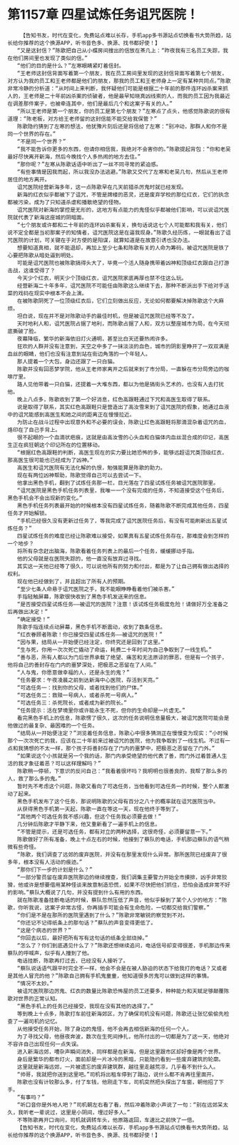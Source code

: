 # 第1157章 四星试炼任务诅咒医院！
        【告知书友，时代在变化，免费站点难以长存，手机app多书源站点切换看书大势所趋，站长给你推荐的这个换源APP，听书音色多、换源、找书都好使！】
       “又是这封信？”陈歌把自己从小蝶房间搜出的信放在茶几上：“昨夜我有三名员工失踪，我在他们房间里也发现了类似的信。”
       “他们的目的是什么？”左寒眼睛紧盯着信封。
       “王老师这封信背面写着第一个朋友，我在员工房间里发现的这封信背面写着第七个朋友，对方认为我的员工和王老师都是他们的朋友，那我的员工和王老师身上一定有某种共同点。”陈歌非常冷静的分析道：“从时间上来判断，我怀疑他们可能是根据二十年前的那件连环凶杀案来抓人的，王老师是二十年前凶杀案的侦破者，他是最早知晓真凶线索的人，而我的员工因为我最近在调差那件案子，也被牵连其中，他们是最后几个和这案子有关的人。”
       “所以王老师是第一个朋友，你的员工是第七个朋友？”左寒点了点头，他感觉陈歌说的很有道理：“陈老板，对方给王老师留的这封信能不能交给我保管？”
       陈歌隐约猜到了左寒的想法，他犹豫片刻后还是将信给了左寒：“别冲动，那群人和你不是同一个世界的存在。”
       “不是同一个世界？”
       “我不能告诉你更多的东西，但请你相信我，我绝对不会害你的。”陈歌提起背包：“你和老吴最好尽快离开新海，然后今晚找个人多热闹的地方去住。”
       “那你呢？”左寒从陈歌话语中听出了一丝不同寻常的紧迫感。
       “有些事情是因我而起，所以我没办法逃避。”陈歌又交代了左寒和老吴几句，然后从王老师居住的地方离开。
       诅咒医院经营新海多年，这一点陈歌早在几天前猎杀厉鬼时就已经发现。
       新海的红衣似乎都被下了诅咒，不管是牌楼的恶灵，还是废弃学校的那位红衣，它们的执念都被污染，成为了只知道杀虐和播散绝望的怪物。
       诅咒医院对新海的掌控是无形的，这地方有点能力的鬼怪似乎都被他们影响，可以说诅咒医院就代表了新海这座城的阴暗面。
       “七个朋友或许都和二十年前的连环凶杀案有关，换句话说这七个人可能都和我有关，他们说不定全都是当初那案子的知情者，诅咒医院这是在逼我现身。”陈歌久经历炼，一眼就看出了诅咒医院的计划，可关键在于对方使的是阳谋，就算知道是在故意引诱也没办法。
       想要知道真相，就不能退却，再加上至少七条和陈歌有关的人命为筹码，被诅咒医院是铁了心要把陈歌从暗处逼到明处。
       可能是诅咒医院也被陈歌搞得头大了，毕竟一个活人随身携带着凶神和顶级红衣跟自己打游击战，这谁受得了？
       今天少个红衣，明天少个顶级红衣，诅咒医院家底再厚也禁不住这么玩。
       经营新海二十年多年，诅咒医院不可能任由陈歌这么继续下去，那种不断派出手下给对手送菜的戏码在现实中根本不会上演。
       在被陈歌阴死了一位顶级红衣后，它们立刻做出反应，无论如何都要解决掉陈歌这个大麻烦。
       坦白说，现在并不是对陈歌动手的最佳时机，但是被诅咒医院已经等不及了。
       天时地利人和，诅咒医院占据了地利，而陈歌占据了人和，双方以整座城市为局，在今天彻底撕破了脸。
       夜幕降临，繁华的新海依旧灯火通明，甚至比白天还要热闹许多。
       狂欢的人群并没有注意到，天空之中多了一抹淡淡的血色，城市的阴影里睁开了一双双满是血丝的眼睛，他们也没有注意到站在街边角落的一个年轻人。
       那人提着一个大包，身边还跟了一只白猫。
       陈歌并没有回恶梦学院，他从王老师家离开之后就来到了市分局，一直躲在市分局旁边的咖啡厅里。
       路人见他带着一只白猫，还提着一大堆东西，都以为他是搞街头艺术的，也没有人去打扰他。
       晚上八点多，陈歌收到了第一个好消息，红色高跟鞋通过下咒和高医生取得了联系。
       说是取得了联系，其实红色高跟鞋只是营造出了高汝雪来到了诅咒医院的假象，她通过血液中的诅咒能感到高医生和她之间的距离正在慢慢拉近。
       为防止在战斗过程中出现意外和不必要的误会，陈歌让红色高跟鞋将那滴混杂着诅咒的血，烙印在了自己手背上。
       很不起眼的一个血滴状疤痕，这就是由高汝雪的心头血和白猫体内血丝混合成的印记，高医生正在疯狂朝这个印记所在的位置移动。
       “根据红色高跟鞋的判断，高医生现在的实力要比她恐怖的多，能够远超诅咒类顶级红衣，那高医生很可能也已经成为了凶神。”
       高医生和诅咒医院有无法化解的仇恨，勉强能算是陈歌的助力。
       现在有两位凶神帮助，陈歌觉得自己可以去尝试一下。
       他拿出黑色手机，翻到了试炼任务那一栏，目光落在了四星试炼任务被诅咒医院那里。
       “诅咒医院是黑色手机任务列表里，我唯一一个没有完成的任务，不知道接受这个任务后，黑色手机会不会出现新的变化。”
       黑色手机任务列表最开始的时候根本没有四星试炼任务，随着陈歌不断完成其他任务，四星任务才开始解锁。
       “手机已经很久没有更新过任务了，等我完成了诅咒医院任务后，有没有可能刷新出五星试炼任务？”
       四星试炼任务的难度已经让陈歌难以接受，如果真有五星试炼任务存在，那难度会到怎样的一个地步？
       将所有杂念赶出脑海，陈歌看着任务列表上的最后一个任务，缓缓挪动手指。
       他的父母就是在医院失踪的，他一直没有放弃过寻找。
       其实这一天他已经等了很久，可以说他所有的努力和付出，都是为了让自己拥有做出选择的权利。
       现在他已经做到了，并且超出了所有人的预期。
       “至少七条人命悬于诅咒医院之手，我不能眼睁睁看着他们被杀害。”
       手指轻触屏幕，陈歌很快收到了黑色手机发送来的信息。
       “是否接受四星试炼任务——被诅咒的医院？注意！该试炼任务极度危险！请做好万全准备之后再做出决定！”
       “确定接受！”
       陈歌手指连续点动屏幕，黑色手机不断震动，收到了数条信息。
       “红衣眷顾者陈歌！你已接受四星试炼任务——被诅咒的医院！”
       “因与果，结局从一开始便已经注定，你终究还是回到了这里。”
       “生与死，你用一次次死亡撬动了命运，耗费二十年时间为自己争取到了一线生机。”
       “善与恶，所有人都以为门后世界承载了绝望、痛苦和无法原谅的罪恶，但是有一个孩子，他将自己的善封存在门内的噩梦深处，把极恶之恶留在了人间。”
       “人与鬼，你愿意做幸福的人，还是永生的鬼？”
       “任务要求：午夜凌晨之前到达新海中心医院，存活到天亮。”
       “可选任务一：找到你的父母，或者找到他们的尸体。”
       “可选任务二：救赎一号病人，或者杀死一号病人。”
       “可选任务三：杀死院长，或者成为新的院长。”
       “任务提示：活在梦境里你或许能永生不死，但你的生命却是一片虚无。”
       看完黑色手机上的信息，陈歌愣了很久，这次的任务说明信息量极大，被诅咒医院可能会是他做过的最复杂、最困难的一个任务。
       “结局从一开始便注定？”浏览着任务信息，陈歌心中很多猜测正在慢慢变为现实：“小时候那个一次次死亡的我，应该在二十年前来过被诅咒的医院，他为我争取到了一线生机。不过有一点和我猜想的不太一样，那个孩子将善封存在了门内的噩梦中，把极恶之恶留在了门外。”
       “如果说这个小孩就是另一个我的话，那门内承受绝望的他代表了善，而门外过着普通人生活的我才象征着恶？可以这样理解吗？”
       陈歌稍一停顿，下意识的反问自己：“我看着很坏吗？我明明也很善良的，我帮了那么多的人，救了那么多的鬼。”
       暂时先不考虑这个问题，陈歌又看向了可选任务，当他看到可选任务一的时候，整个人都激动了起来。
       黑色手机发布了这个任务，那说明陈歌的父母有百分之八十的概率就在诅咒医院当中。
       从获得黑色手机第一天起，陈歌一直在等这一天，现在他终于等到了。
       “其他两个可选任务我不感兴趣，但这个任务我必须要去做！”
       几分钟后陈歌才平静下来，他又重新看了一遍手机上的信息。
       “不管是提示，还是可选任务，都有对立的两种选择，这很奇怪，必须要留意一下。”
       陈歌做好了所有准备，晚上十点左右的时候，他接到了蔡队的电话，手机那边蔡队的语气稍微有些奇怪。
       “陈歌，我们调查了远郊的废弃医院，并没有在那里发现什么异常。那所医院已经废弃了很多年，根本没有人活动的痕迹。”
       “那你们下一步的计划是什么？”
       “一部分警员留在废弃医院那边的继续搜查，我们调集主要警力开始全市摸排，凶手非常狡猾，他或许是想要借用某种怪谈来故意制造恐慌，如果不尽快把他们抓住，恐怕会造成非常不好的影响。”蔡队大概说了几句，并没有提到什么有用的东西。
       就在陈歌准备挂断电话的时候，蔡队忽然压低了声音，他似乎躲到了某个人少的地方：“陈歌，你听我说，这案子非常古怪，你再插手可能会有生命危险，一切都交给我们警察。”
       “你们是不是在那所的医院里遇到了什么？”陈歌非常敏锐的察觉到不对。
       “你还记不记得纸条上的那句话？”蔡队的声音变得更低了。
       “这是个病态的世界？”
       “你回去以后，最好把所有写有这句话的纸条全部烧掉。”
       “怎么了？你们到底遇见什么了？”陈歌还想继续追问，电话信号却变得很差，手机那边传来蔡队的呼喊声，似乎有人撞到了他。
       电话挂断，陈歌再打过去，已经没有人接听了。
       “蔡队说话语气跟平时完全不一样，他会不会是在被人胁迫的状态下给我打的电话？又或者是其他人冒充的他？”陈歌自己拥有手机鬼童童，他知道很多厉鬼可以做到这样的事情。
       “情况不太妙。”
       被诅咒医院那边厉鬼、红衣的数量比陈歌恐怖屋的员工还要多，种种能力和天赋足够颠覆陈歌对世界的正常认知。
       “黑色手机上的任务已经接受，我现在没有其他的选择了。”
       等到晚上十点多，陈歌打车前往新海郊区，为了确保司机没有问题，陈歌还让张忆偷偷先检查了一遍司机的记忆。
       从他接受任务开始，除了身边的鬼怪，他不会再去相信新海的任何一个人。
       为了寻找父母，他昼夜奔波，数次在生死间挣扎，他所付出的一切都是为了这一天，他绝对不容许自己出现任何一点失误。
       进入新海远郊，嘈杂声瞬间消失，同样都是在新海，但是这里跟市区却好像是两个世界。
       身后是繁华的都市灯火，面前却是一片冰冷的黑暗，只能隐约看到一些废弃建筑的轮廓。
       这里就是新海远郊，一片被遗忘的废弃建筑群，越往里走越荒凉，几乎看不到什么人。
       “帅哥，我就把你送到这里吧。”司机将出租车停到了路边，说什么都不肯再往里面开。
       陈歌也没有计较那么多，付了车钱，他刚走下车，司机突然把头探出了车窗，朝他招了下手。
       “有事吗？”
       “听口音你是外地人吧？”司机朝左右看了看，然后冲着陈歌小声说了一句：“别在远郊呆太久，我听老一辈说过，这里是小阴间，埋过好多人。”
       不等陈歌再开口询问，司机就调转车头，他原路返回，车速比之前快了一倍。
       【告知书友，时代在变化，免费站点难以长存，手机app多书源站点切换看书大势所趋，站长给你推荐的这个换源APP，听书音色多、换源、找书都好使！】